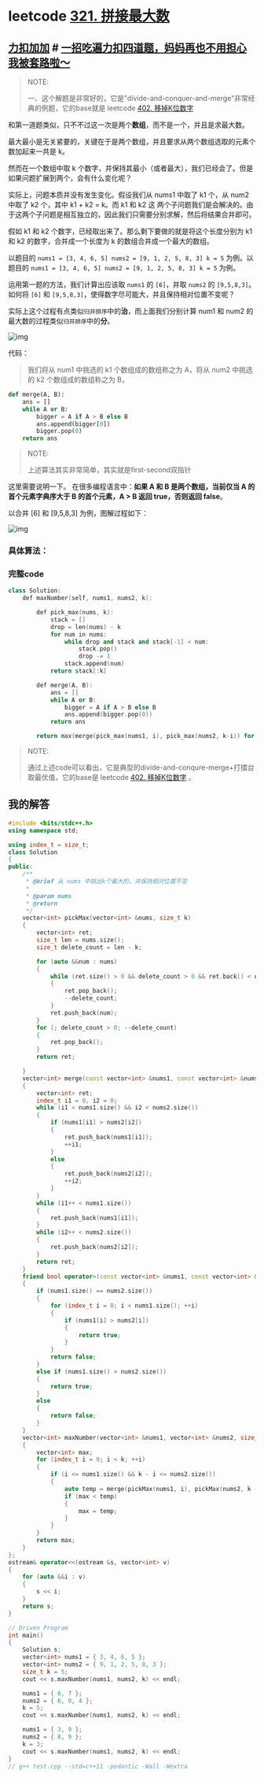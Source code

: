 # leetcode [321. 拼接最大数](https://leetcode-cn.com/problems/create-maximum-number/)

## [力扣加加](https://leetcode-cn.com/u/fe-lucifer/) # [一招吃遍力扣四道题，妈妈再也不用担心我被套路啦～](https://leetcode-cn.com/problems/create-maximum-number/solution/yi-zhao-chi-bian-li-kou-si-dao-ti-ma-ma-zai-ye-b-7/)

> NOTE: 
>
> 一、这个解题是非常好的，它是"divide-and-conquer-and-merge"非常经典的例题，它的base就是 leetcode [402. 移掉K位数字](https://leetcode-cn.com/problems/remove-k-digits/) 
>
> 

和第一道题类似，只不不过这一次是两个**数组**，而不是一个，并且是求最大数。

最大最小是无关紧要的，关键在于是两个数组，并且要求从两个数组选取的元素个数加起来一共是 k。

然而在一个数组中取 k 个数字，并保持其最小（或者最大），我们已经会了。但是如果问题扩展到两个，会有什么变化呢？

实际上，问题本质并没有发生变化。假设我们从 nums1 中取了 k1 个，从 num2 中取了 k2 个，其中 k1 + k2 = k。而 k1 和 k2 这 两个子问题我们是会解决的。由于这两个子问题是相互独立的，因此我们只需要分别求解，然后将结果合并即可。

假如 k1 和 k2 个数字，已经取出来了。那么剩下要做的就是将这个长度分别为 k1 和 k2 的数字，合并成一个长度为 k 的数组合并成一个最大的数组。

以题目的 `nums1 = [3, 4, 6, 5] nums2 = [9, 1, 2, 5, 8, 3] k = 5` 为例。以题目的 `nums1 = [3, 4, 6, 5] nums2 = [9, 1, 2, 5, 8, 3] k = 5` 为例。

运用第一题的方法，我们计算出应该取 `nums1` 的 `[6]`，并取 `nums2` 的 `[9,5,8,3]`。如何将 `[6]` 和 `[9,5,8,3]`，使得数字尽可能大，并且保持相对位置不变呢？

实际上这个过程有点类似`归并排序`中的**治**，而上面我们分别计算 num1 和 num2 的最大数的过程类似`归并排序`中的**分**。

![img](https://pic.leetcode-cn.com/276105e4f130a04413b466232b0a79537902b2d6e8bf016f2c84e6ff8e3af3de.jpg)

代码：

> 我们将从 num1 中挑选的 k1 个数组成的数组称之为 A，将从 num2 中挑选的 k2 个数组成的数组称之为 B，

```python
def merge(A, B):
    ans = []
    while A or B:
        bigger = A if A > B else B
        ans.append(bigger[0])
        bigger.pop(0)
    return ans


```

> NOTE:
>
> 上述算法其实非常简单，其实就是first-second双指针

这里需要说明一下。 在很多编程语言中：**如果 A 和 B 是两个数组，当前仅当 A 的首个元素字典序大于 B 的首个元素，A > B 返回 true，否则返回 false**。

以合并 [6] 和 [9,5,8,3] 为例，图解过程如下：

![img](https://pic.leetcode-cn.com/dcae5d6f7feb6e8adb14ad15292f052771d6dfdf1e682d6e657f69b6a404479e.jpg)

### 具体算法：

### 完整code



```c++
class Solution:
    def maxNumber(self, nums1, nums2, k):

        def pick_max(nums, k):
            stack = []
            drop = len(nums) - k
            for num in nums:
                while drop and stack and stack[-1] < num:
                    stack.pop()
                    drop -= 1
                stack.append(num)
            return stack[:k]

        def merge(A, B):
            ans = []
            while A or B:
                bigger = A if A > B else B
                ans.append(bigger.pop(0))
            return ans

        return max(merge(pick_max(nums1, i), pick_max(nums2, k-i)) for i in range(k+1) if i <= len(nums1) and k-i <= len(nums2))

```

> NOTE:
>
> 通过上述code可以看出，它是典型的divide-and-conqure-merge+打擂台取最优值，它的base是 leetcode [402. 移掉K位数字](https://leetcode-cn.com/problems/remove-k-digits/) 。

## 我的解答

```C++
#include <bits/stdc++.h>
using namespace std;

using index_t = size_t;
class Solution
{
public:
	/**
	 * @brief 从 nums 中挑出k个最大的，并保持相对位置不变
	 *
	 * @param nums
	 * @return
	 */
	vector<int> pickMax(vector<int> &nums, size_t k)
	{
		vector<int> ret;
		size_t len = nums.size();
		size_t delete_count = len - k;

		for (auto &&num : nums)
		{
			while (ret.size() > 0 && delete_count > 0 && ret.back() < num)
			{
				ret.pop_back();
				--delete_count;
			}
			ret.push_back(num);
		}
		for (; delete_count > 0; --delete_count)
		{
			ret.pop_back();
		}
		return ret;

	}
	vector<int> merge(const vector<int> &nums1, const vector<int> &nums2)
	{
		vector<int> ret;
		index_t i1 = 0, i2 = 0;
		while (i1 < nums1.size() && i2 < nums2.size())
		{
			if (nums1[i1] > nums2[i2])
			{
				ret.push_back(nums1[i1]);
				++i1;
			}
			else
			{
				ret.push_back(nums2[i2]);
				++i2;
			}
		}
		while (i1++ < nums1.size())
		{
			ret.push_back(nums1[i1]);
		}
		while (i2++ < nums2.size())
		{
			ret.push_back(nums2[i2]);
		}
		return ret;
	}
	friend bool operator>(const vector<int> &nums1, const vector<int> &nums2)
	{
		if (nums1.size() == nums2.size())
		{
			for (index_t i = 0; i < nums1.size(); ++i)
			{
				if (nums1[i] > nums2[i])
				{
					return true;
				}
			}
			return false;
		}
		else if (nums1.size() > nums2.size())
		{
			return true;
		}
		else
		{
			return false;
		}
	}
	vector<int> maxNumber(vector<int> &nums1, vector<int> &nums2, size_t k)
	{
		vector<int> max;
		for (index_t i = 0; i < k; ++i)
		{
			if (i <= nums1.size() && k - i <= nums2.size())
			{
				auto temp = merge(pickMax(nums1, i), pickMax(nums2, k - i));
				if (max < temp)
				{
					max = temp;
				}
			}
		}
		return max;
	}
};
ostream& operator<<(ostream &s, vector<int> v)
{
	for (auto &&i : v)
	{
		s << i;
	}
	return s;
}

// Driven Program
int main()
{
	Solution s;
	vector<int> nums1 = { 3, 4, 6, 5 };
	vector<int> nums2 = { 9, 1, 2, 5, 8, 3 };
	size_t k = 5;
	cout << s.maxNumber(nums1, nums2, k) << endl;

	nums1 = { 6, 7 };
	nums2 = { 6, 0, 4 };
	k = 5;
	cout << s.maxNumber(nums1, nums2, k) << endl;

	nums1 = { 3, 9 };
	nums2 = { 8, 9 };
	k = 3;
	cout << s.maxNumber(nums1, nums2, k) << endl;
}
// g++ test.cpp --std=c++11 -pedantic -Wall -Wextra


```

